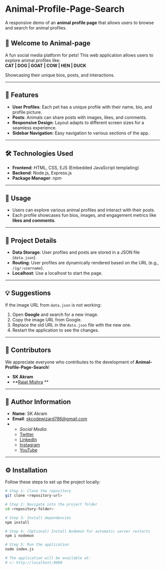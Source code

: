 # Animal-Profile-Page-Search  

A responsive demo of an **animal profile page** that allows users to browse and search for animal profiles.

## 🎉 Welcome to Animal-page  

A fun social media platform for pets! This web application allows users to explore animal profiles like:  
**CAT | DOG | GOAT | COW | HEN | DUCK**  

Showcasing their unique bios, posts, and interactions.

---

## 🌟 Features  

- **User Profiles**: Each pet has a unique profile with their name, bio, and profile picture.  
- **Posts**: Animals can share posts with images, likes, and comments.  
- **Responsive Design**: Layout adapts to different screen sizes for a seamless experience.  
- **Sidebar Navigation**: Easy navigation to various sections of the app.

---

## 🛠️ Technologies Used  

- **Frontend**: HTML, CSS, EJS (Embedded JavaScript templating)  
- **Backend**: Node.js, Express.js  
- **Package Manager**: npm  

---

## 🚀 Usage  

- Users can explore various animal profiles and interact with their posts.  
- Each profile showcases fun bios, images, and engagement metrics like **likes and comments**.

---

## 📂 Project Details  

- **Data Storage**: User profiles and posts are stored in a JSON file (`data.json`).  
- **Routing**: User profiles are dynamically rendered based on the URL (e.g., `/ig/:username`).  
- **Localhost**: Use a localhost to start the page.

---

## 💡 Suggestions  

If the image URL from `data.json` is not working:  
1. Open **Google** and search for a new image.  
2. Copy the image URL from Google.  
3. Replace the old URL in the `data.json` file with the new one.  
4. Restart the application to see the changes.

---

## 🤝 Contributors  

We appreciate everyone who contributes to the development of **Animal-Profile-Page-Search**!  

- **SK Akram**  
- **[Rajat Mishra](https://twitter.com/akramcodez)  **  

---

## 👤 Author Information  

- **Name**: SK Akram 
- **Email**: skcodewizard786@gmail.com
- - *Social Media*:  
  - [Twitter](https://twitter.com/akramcodez)  
  - [LinkedIn](https://www.linkedin.com/in/sk-akram-aaa903318/)  
  - [Instagram](https://instagram.com/akramcodez)  
  - [YouTube](https://youtube.com/@akramcodez)

---

## ⚙️ Installation  

Follow these steps to set up the project locally:  

```bash
# Step 1: Clone the repository
git clone <repository-url>

# Step 2: Navigate into the project folder
cd <repository-folder>

# Step 3: Install dependencies
npm install

# Step 4: (Optional) Install Nodemon for automatic server restarts
npm i nodemon

# Step 5: Run the application
node index.js

# The application will be available at:
# 👉 http://localhost:8080
